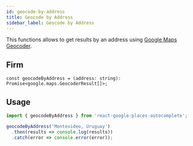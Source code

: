 ```yaml
---
id: geocode-by-address
title: Geocode by Address
sidebar_label: Geocode by Address
---
```


This functions allows to get results by an address using [Google Maps Geocoder](https://developers.google.com/maps/documentation/javascript/geocoding).

## Firm

```tsx
const geocodeByAddress = (address: string): Promise<google.maps.GeocoderResult[]>;
```

## Usage

```js
import { geocodeByAddress } from 'react-google-places-autocomplete';

geocodeByAddress('Montevideo, Uruguay')
  .then(results => console.log(results))
  .catch(error => console.error(error));
```
